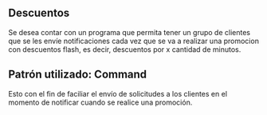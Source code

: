 ## Descuentos

Se desea contar con un programa que permita tener un grupo de clientes que se les envíe notificaciones cada vez que se va a realizar una promocion con descuentos flash, es decir, descuentos por x cantidad de minutos.

## Patrón utilizado: Command

Esto con el fin de faciliar el envío de solicitudes a los clientes en el momento de notificar cuando se realice una promoción.

